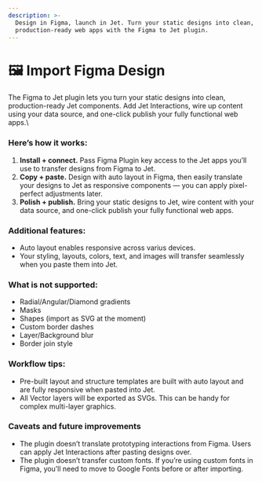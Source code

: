 ```yaml
---
description: >-
  Design in Figma, launch in Jet. Turn your static designs into clean,
  production-ready web apps with the Figma to Jet plugin.
---
```


# 🖼 Import Figma Design

The Figma to Jet plugin lets you turn your static designs into clean, production-ready Jet components. Add Jet Interactions, wire up content using your data source, and one-click publish your fully functional web apps.\


### **Here’s how it works:**

1. **Install + connect.** Pass Figma Plugin key access to the Jet apps you’ll use to transfer designs from Figma to Jet.
2. **Copy + paste.** Design with auto layout in Figma, then easily translate your designs to Jet as responsive components — you can apply pixel-perfect adjustments later.
3. **Polish + publish.** Bring your static designs to Jet, wire content with your data source, and one-click publish your fully functional web apps.

### **Additional features:**

* Auto layout enables responsive across varius devices.
* Your styling, layouts, colors, text, and images will transfer seamlessly when you paste them into Jet.

### What is not supported:

* Radial/Angular/Diamond gradients
* Masks
* Shapes (import as SVG at the moment)
* Custom border dashes
* Layer/Background blur
* Border join style

### **Workflow tips:**

* Pre-built layout and structure templates are built with auto layout and are fully responsive when pasted into Jet.
* All Vector layers will be exported as SVGs. This can be handy for complex multi-layer graphics.

### **Caveats and future improvements**

* The plugin doesn’t translate prototyping interactions from Figma. Users can apply Jet Interactions after pasting designs over.
* The plugin doesn’t transfer custom fonts. If you’re using custom fonts in Figma, you’ll need to move to Google Fonts before or after importing.



###
